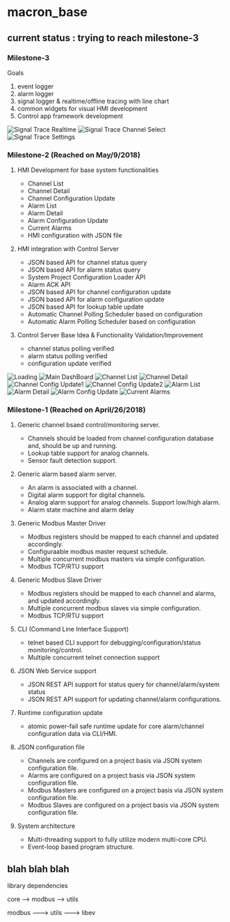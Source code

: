 # macron_base

## current status : trying to reach milestone-3

### Milestone-3
Goals
1. event logger
2. alarm logger
3. signal logger & realtime/offline tracing with line chart
4. common widgets for visual HMI development
5. Control app framework development

![Signal Trace Realtime](captures/signal_trace_realtime.png "realtime signal trace")
![Signal Trace Channel Select](captures/signal_trace_channel_select.png "trace channel select dialog")
![Signal Trace Settings](captures/signal_trace_settings.png "signal trace settings")

### Milestone-2 (Reached on May/9/2018)
1. HMI Development for base system functionalities
   * Channel List
   * Channel Detail
   * Channel Configuration Update
   * Alarm List
   * Alarm Detail
   * Alarm Configuration Update
   * Current Alarms
   * HMI configuration with JSON file

2. HMI integration with Control Server
   * JSON based API for channel status query
   * JSON based API for alarm status query
   * System Project Configuration Loader API 
   * Alarm ACK API
   * JSON based API for channel configuration update
   * JSON based API for alarm configuration update
   * JSON based API for lookup table update
   * Automatic Channel Polling Scheduler based on configuration
   * Automatic Alarm Polling Scheduler based on configuration

3. Control Server Base Idea & Functionality Validation/Improvement
   * channel status polling verified
   * alarm status polling verified
   * configuration update verified

![Loading](captures/loading.png "main configuration loading")
![Main DashBoard](captures/current.png "dash board placeholder for visual HMI")
![Channel List](captures/channel_list.png "channel list")
![Channel Detail](captures/channel_detail.png "channel detail")
![Channel Config Update1](captures/channel_config_update1.png "channel configuration update")
![Channel Config Update2](captures/channel_config_update2.png "channel configuration update")
![Alarm List](captures/alarm_list.png "alarm list")
![Alarm Detail](captures/alarm_detail.png "alarm detail")
![Alarm Config Update](captures/alarm_config_update.png "alarm configuration update")
![Current Alarms](captures/current_alarms.png "current active alarms")

### Milestone-1 (Reached on April/26/2018)

1. Generic channel bsaed control/monitoring server.
   * Channels should be loaded from channel configuration database and, should be up and running.
   * Lookup table support for analog channels.
   * Sensor fault detection support.

2. Generic alarm based alarm server.
   * An alarm is associated with a channel.
   * Digital alarm support for digital channels.
   * Analog alarm support for analog channels. Support low/high alarm.
   * Alarm state machine and alarm delay

3. Generic Modbus Master Driver
   * Modbus registers should be mapped to each channel and updated accordingly.
   * Configuraable modbus master request schedule.
   * Multiple concurrent modbus masters via simple configuration.
   * Modbus TCP/RTU support

4. Generic Modbus Slave Driver
   * Modbus registers should be mapped to each channel and alarms, and updated accordingly.
   * Multiple concurrent modbus slaves via simple configuration.
   * Modbus TCP/RTU support

5. CLI (Command Line Interface Support)
   * telnet based CLI support for debugging/configuration/status monitoring/control.
   * Multiple concurrent telnet connection support

6. JSON Web Service support
   * JSON REST API support for status query for channel/alarm/system status
   * JSON REST API support for updating channel/alarm configurations.

7. Runtime configuration update
   * atomic power-fail safe runtime update for core alarm/channel configuration data via CLI/HMI.

8. JSON configuration file
   * Channels are configured on a project basis via JSON system configuration file.
   * Alarms are configured on a project basis via JSON system configuration file.
   * Modbus Masters  are configured on a project basis via JSON system configuration file.
   * Modbus Slaves are configured on a project basis via JSON system configuration file.

9. System architecture
   * Multi-threading support to fully utilize modern multi-core CPU.
   * Event-loop based program structure.


## blah blah blah

library dependencies

core --> modbus
     --> utils 

modbus ---> utils --->  libev
